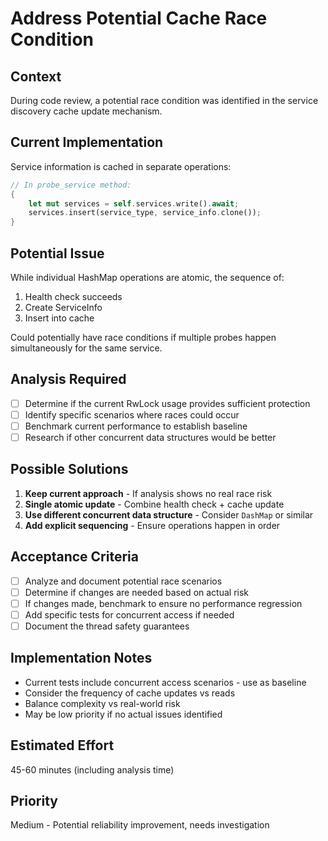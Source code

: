# Address Potential Cache Race Condition

## Context
During code review, a potential race condition was identified in the service discovery cache update mechanism.

## Current Implementation
Service information is cached in separate operations:
```rust
// In probe_service method:
{
    let mut services = self.services.write().await;
    services.insert(service_type, service_info.clone());
}
```

## Potential Issue
While individual HashMap operations are atomic, the sequence of:
1. Health check succeeds  
2. Create ServiceInfo
3. Insert into cache

Could potentially have race conditions if multiple probes happen simultaneously for the same service.

## Analysis Required
- [ ] Determine if the current RwLock usage provides sufficient protection
- [ ] Identify specific scenarios where races could occur
- [ ] Benchmark current performance to establish baseline
- [ ] Research if other concurrent data structures would be better

## Possible Solutions
1. **Keep current approach** - If analysis shows no real race risk
2. **Single atomic update** - Combine health check + cache update  
3. **Use different concurrent data structure** - Consider `DashMap` or similar
4. **Add explicit sequencing** - Ensure operations happen in order

## Acceptance Criteria
- [ ] Analyze and document potential race scenarios
- [ ] Determine if changes are needed based on actual risk
- [ ] If changes made, benchmark to ensure no performance regression
- [ ] Add specific tests for concurrent access if needed
- [ ] Document the thread safety guarantees

## Implementation Notes
- Current tests include concurrent access scenarios - use as baseline
- Consider the frequency of cache updates vs reads  
- Balance complexity vs real-world risk
- May be low priority if no actual issues identified

## Estimated Effort
45-60 minutes (including analysis time)

## Priority  
Medium - Potential reliability improvement, needs investigation